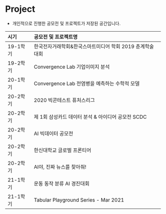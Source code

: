 # Project

- 개인적으로 진행한 공모전 및 프로젝트가 저장된 공간입니다.

| 시기 | 공모전 및 프로젝트명 |
| :--- | :--- |
| 19-1학기 | 한국전자거래학회&한국스마트미디어 학회 2019 춘계학술대회 |
| 19-2학기 | Convergence Lab 기업이미지 분석  |
| 20-1학기 | Convergence Lab 전염병을 예측하는 수학적 모델 |
| 20-2학기 | 2020 빅콘테스트 퓨처스리그 |
| 20-2학기 | 제 1회 삼성카드 데이터 분석 & 아이디어 공모전 SCDC |
| 20-2학기 | AI 빅데이터 공모전 |
| 20-2학기 | 한신대학교 글로벌 프론티어 |
| 20-2학기 | AI야, 진짜 뉴스를 찾아줘! |
| 21-1학기 | 운동 동작 분류 AI 경진대회 |
| 21-1학기 | Tabular Playground Series - Mar 2021 |
